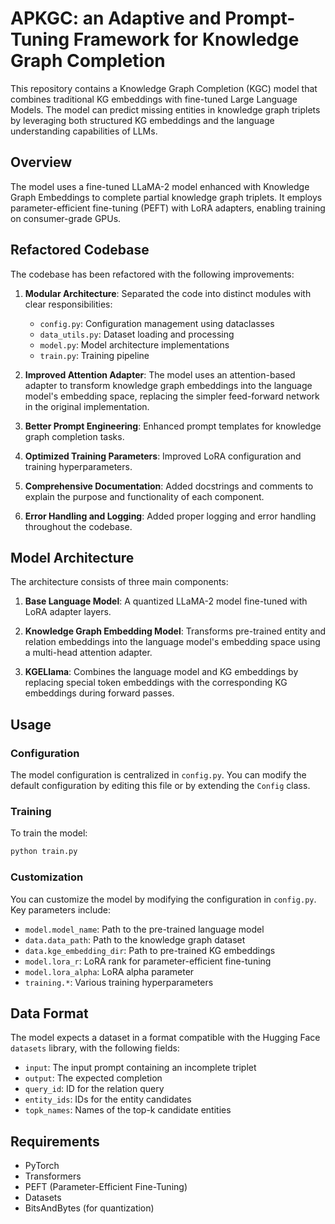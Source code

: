 # APKGC: an Adaptive and Prompt-Tuning Framework for Knowledge Graph Completion

This repository contains a Knowledge Graph Completion (KGC) model that combines traditional KG embeddings with fine-tuned Large Language Models. The model can predict missing entities in knowledge graph triplets by leveraging both structured KG embeddings and the language understanding capabilities of LLMs.

## Overview

The model uses a fine-tuned LLaMA-2 model enhanced with Knowledge Graph Embeddings to complete partial knowledge graph triplets. It employs parameter-efficient fine-tuning (PEFT) with LoRA adapters, enabling training on consumer-grade GPUs.

## Refactored Codebase

The codebase has been refactored with the following improvements:

1. **Modular Architecture**: Separated the code into distinct modules with clear responsibilities:
   - `config.py`: Configuration management using dataclasses
   - `data_utils.py`: Dataset loading and processing
   - `model.py`: Model architecture implementations
   - `train.py`: Training pipeline

2. **Improved Attention Adapter**: The model uses an attention-based adapter to transform knowledge graph embeddings into the language model's embedding space, replacing the simpler feed-forward network in the original implementation.

3. **Better Prompt Engineering**: Enhanced prompt templates for knowledge graph completion tasks.

4. **Optimized Training Parameters**: Improved LoRA configuration and training hyperparameters.

5. **Comprehensive Documentation**: Added docstrings and comments to explain the purpose and functionality of each component.

6. **Error Handling and Logging**: Added proper logging and error handling throughout the codebase.

## Model Architecture

The architecture consists of three main components:

1. **Base Language Model**: A quantized LLaMA-2 model fine-tuned with LoRA adapter layers.

2. **Knowledge Graph Embedding Model**: Transforms pre-trained entity and relation embeddings into the language model's embedding space using a multi-head attention adapter.

3. **KGELlama**: Combines the language model and KG embeddings by replacing special token embeddings with the corresponding KG embeddings during forward passes.

## Usage

### Configuration

The model configuration is centralized in `config.py`. You can modify the default configuration by editing this file or by extending the `Config` class.

### Training

To train the model:

```bash
python train.py
```

### Customization

You can customize the model by modifying the configuration in `config.py`. Key parameters include:

- `model.model_name`: Path to the pre-trained language model
- `data.data_path`: Path to the knowledge graph dataset
- `data.kge_embedding_dir`: Path to pre-trained KG embeddings
- `model.lora_r`: LoRA rank for parameter-efficient fine-tuning
- `model.lora_alpha`: LoRA alpha parameter
- `training.*`: Various training hyperparameters

## Data Format

The model expects a dataset in a format compatible with the Hugging Face `datasets` library, with the following fields:

- `input`: The input prompt containing an incomplete triplet
- `output`: The expected completion
- `query_id`: ID for the relation query
- `entity_ids`: IDs for the entity candidates
- `topk_names`: Names of the top-k candidate entities

## Requirements

- PyTorch
- Transformers
- PEFT (Parameter-Efficient Fine-Tuning)
- Datasets
- BitsAndBytes (for quantization)

